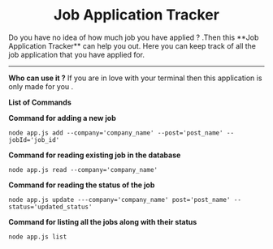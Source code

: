 <h1 align="center">Job Application Tracker</h1>
Do you have no idea of how much job you have applied ? .Then this **Job Application Tracker** can help you out. Here you can keep track of all the job application that you have applied for.

<hr />

**Who can use it ?**
If you are in love with your terminal then this application is only made for you . 


**List of Commands** 

__Command for adding a new job__
```
node app.js add --company='company_name' --post='post_name' --jobId='job_id'
```

__Command for reading existing job in the database__
```
node app.js read --company='company_name'
```

__Command for reading the status of the job__
```
node app.js update ---company='company_name' post='post_name' --status='updated_status'
```


__Command for listing all the jobs along with their status__
```
node app.js list 
```
